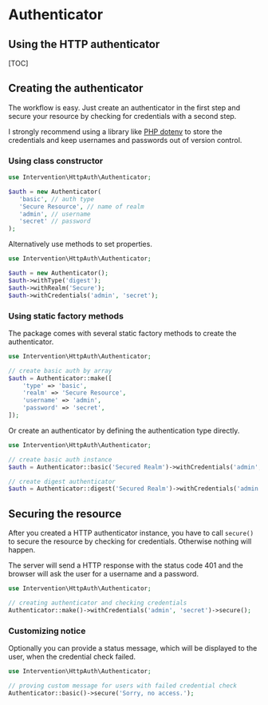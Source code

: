 # Authenticator
## Using the HTTP authenticator

[TOC]

## Creating the authenticator

The workflow is easy. Just create an authenticator in the first step and secure your resource by checking for credentials with a second step.

I strongly recommend using a library like [PHP dotenv](https://github.com/vlucas/phpdotenv) to store the credentials and keep usernames and passwords out of version control.

### Using class constructor

```php
use Intervention\HttpAuth\Authenticator;

$auth = new Authenticator(
   'basic', // auth type
   'Secure Resource', // name of realm
   'admin', // username
   'secret' // password
);
```

Alternatively use methods to set properties.

```php
use Intervention\HttpAuth\Authenticator;

$auth = new Authenticator();
$auth->withType('digest');
$auth->withRealm('Secure');
$auth->withCredentials('admin', 'secret');
```

### Using static factory methods

The package comes with several static factory methods to create the authenticator.

```php
use Intervention\HttpAuth\Authenticator;

// create basic auth by array
$auth = Authenticator::make([
    'type' => 'basic',
    'realm' => 'Secure Resource',
    'username' => 'admin',
    'password' => 'secret',
]);
```

Or create an authenticator by defining the authentication type directly.

```php
use Intervention\HttpAuth\Authenticator;

// create basic auth instance
$auth = Authenticator::basic('Secured Realm')->withCredentials('admin', 'secret');

// create digest authenticator
$auth = Authenticator::digest('Secured Realm')->withCredentials('admin', 'secret');
```

## Securing the resource

After you created a HTTP authenticator instance, you have to call `secure()` to secure the resource by checking for credentials. Otherwise nothing will happen.

The server will send a HTTP response with the status code 401 and the browser will ask the user for a username and a password.


```php
use Intervention\HttpAuth\Authenticator;

// creating authenticator and checking credentials
Authenticator::make()->withCredentials('admin', 'secret')->secure();
```

### Customizing notice

Optionally you can provide a status message, which will be displayed to the user, when the credential check failed.

```php
use Intervention\HttpAuth\Authenticator;

// proving custom message for users with failed credential check
Authenticator::basic()->secure('Sorry, no access.');
```
